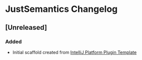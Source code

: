 <!-- Keep a Changelog guide -> https://keepachangelog.com -->

# JustSemantics Changelog

## [Unreleased]
### Added
- Initial scaffold created from [IntelliJ Platform Plugin Template](https://github.com/JetBrains/intellij-platform-plugin-template)
